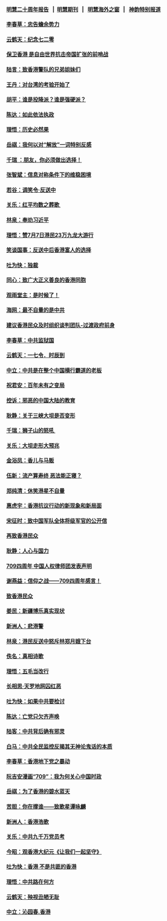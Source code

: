 #### [明慧二十周年报告](https://github.com/gfw-breaker/mh-reports/blob/master/README.md?t=07200340) &nbsp;&nbsp;|&nbsp;&nbsp;[明慧期刊](https://github.com/gfw-breaker/mh-qikan) &nbsp;&nbsp;|&nbsp;&nbsp; [明慧海外之窗](https://github.com/gfw-breaker/mh-news/blob/master/README.md?t=07200340) &nbsp;&nbsp;|&nbsp;&nbsp; [神韵特别报道](https://github.com/gfw-breaker/mh-news/blob/master/shenyun.md?t=07200340) 

#### [李春草：忠告蟾余势力](../pages/nsc993/n11396852.md?t=07200340) 

#### [云鹤天：纪念七二零](../pages/nsc993/n11396646.md?t=07200340) 

#### [保卫香港 是自由世界抗击帝国扩张的前哨战](../pages/nsc993/n11393186.md?t=07200340) 

#### [陆言：致香港警队的兄弟姐妹们](../pages/nsc993/n11392281.md?t=07200340) 

#### [王丹：对台湾的考验开始了](../pages/nsc993/n11391258.md?t=07200340) 

#### [胡平：谁是投降派？谁是强硬派？](../pages/nsc993/n11391224.md?t=07200340) 

#### [陈达：如此依法执政](../pages/nsc993/n11388999.md?t=07200340) 

#### [理悟：历史必然果](../pages/nsc993/n11388741.md?t=07200340) 

#### [岳祺：我何以对“解放”一词特别反感](../pages/nsc993/n11385696.md?t=07200340) 

#### [千瑞 ：朋友，你必须做出选择！](../pages/nsc993/n11384949.md?t=07200340) 

#### [张智斌：信息对称条件下的维稳困境](../pages/nsc993/n11384812.md?t=07200340) 

#### [若谷：调笑令‧反送中](../pages/nsc993/n11383745.md?t=07200340) 

#### [关乐：红平均数之葬歌 ](../pages/nsc993/n11383498.md?t=07200340) 

#### [林泉：奉劝习近平](../pages/nsc993/n11383487.md?t=07200340) 

#### [理悟：赞7月7日港民23万九龙大游行](../pages/nsc993/n11383473.md?t=07200340) 

#### [笑谈国事：反送中后香港富人的选择](../pages/nsc993/n11382020.md?t=07200340) 

#### [吐为快：独裁](../pages/nsc993/n11382755.md?t=07200340) 

#### [同心：致广大正义善良的香港同胞](../pages/nsc993/n11382745.md?t=07200340) 

#### [观雨堂主：是时候了！](../pages/nsc993/n11382737.md?t=07200340) 

#### [海网：最不自量的是中共](../pages/nsc993/n11380440.md?t=07200340) 

#### [建议香港民众及时组织谈判团队-过渡政府前身](../pages/nsc993/n11379909.md?t=07200340) 

#### [李春草：中共监狱国](../pages/nsc993/n11378989.md?t=07200340) 

#### [云鹤天：一七令．时辰到](../pages/nsc993/n11379260.md?t=07200340) 

#### [中立：中共是在整个中国横行霸道的老板](../pages/nsc993/n11378382.md?t=07200340) 

#### [祝君安：百年未有之变局](../pages/nsc993/n11378376.md?t=07200340) 

#### [控诉：邪恶的中国大陆的教育](../pages/nsc993/n11378344.md?t=07200340) 

#### [耿静：关于三峡大坝是否变形](../pages/nsc993/n11375879.md?t=07200340) 

#### [千瑞：狮子山的怒吼 ](../pages/nsc993/n11375644.md?t=07200340) 

#### [关乐：大坝走形大预兆](../pages/nsc993/n11375629.md?t=07200340) 

#### [金浴凤：香儿与马贩](../pages/nsc993/n11375580.md?t=07200340) 

#### [伍新：流产算寿终  恶法能正寝？](../pages/nsc993/n11375581.md?t=07200340) 

#### [郑纯清：休笑港星不自量](../pages/nsc993/n11375555.md?t=07200340) 

#### [惠虎宇：香港抗议行动的新现象和新局面](../pages/nsc993/n11375501.md?t=07200340) 

#### [宋征时：致中国军队全体将级军官的公开信](../pages/nsc993/n11373354.md?t=07200340) 

#### [再致香港民众](../pages/nsc993/n11373870.md?t=07200340) 

#### [耿静：人心与国力](../pages/nsc993/n11373759.md?t=07200340) 

#### [709四周年 中国人权律师团发表声明](../pages/nsc993/n11373565.md?t=07200340) 

#### [谢燕益：信仰之战——709四周年感言！](../pages/nsc993/n11373388.md?t=07200340) 

#### [致香港民众](../pages/nsc993/n11373286.md?t=07200340) 

#### [姜民：新疆博乐真实现状](../pages/nsc993/n11371223.md?t=07200340) 

#### [新洲人：悲港警](../pages/nsc993/n11371174.md?t=07200340) 

#### [林泉：港民反送中怒斥林郑月娥下台](../pages/nsc993/n11370676.md?t=07200340) 

#### [佚名：真相诗歌](../pages/nsc993/n11370666.md?t=07200340) 

#### [理悟：五毛当改行](../pages/nsc993/n11369314.md?t=07200340) 

#### [长相思‧天罗地网囚红恶](../pages/nsc993/n11368444.md?t=07200340) 

#### [吐为快：如果中共要检讨](../pages/nsc993/n11368441.md?t=07200340) 

#### [陈达：亡党只欠齐声唤](../pages/nsc993/n11367838.md?t=07200340) 

#### [陆客：中共背后确有邪灵](../pages/nsc993/n11365263.md?t=07200340) 

#### [白马：中共全民监控反揭其无神论鬼话的本质](../pages/nsc993/n11365236.md?t=07200340) 

#### [李春草：香港地下党之暴动](../pages/nsc993/n11365210.md?t=07200340) 

#### [阮吉安漫画“709”：我为何关心中国时政](../pages/nsc993/n11362127.md?t=07200340) 

#### [岳祺：为了香港的碧水蓝天](../pages/nsc993/n11362627.md?t=07200340) 

#### [苦胆：你在撑谁——致歌星谭咏麟](../pages/nsc993/n11361348.md?t=07200340) 

#### [新洲人：香港浩歌](../pages/nsc993/n11361334.md?t=07200340) 

#### [关乐：中共九千万党员考](../pages/nsc993/n11361304.md?t=07200340) 

#### [今昭：观香港大纪元《让我们一起坚守》](../pages/nsc993/n11361244.md?t=07200340) 

#### [吐为快：香港  不是共匪的香港](../pages/nsc993/n11360918.md?t=07200340) 

#### [理悟：中共路在何方](../pages/nsc993/n11360509.md?t=07200340) 

#### [云鹤天：殃视丑陋无耻](../pages/nsc993/n11358872.md?t=07200340) 

#### [中立：沁园春.香港](../pages/nsc993/n11358843.md?t=07200340) 

